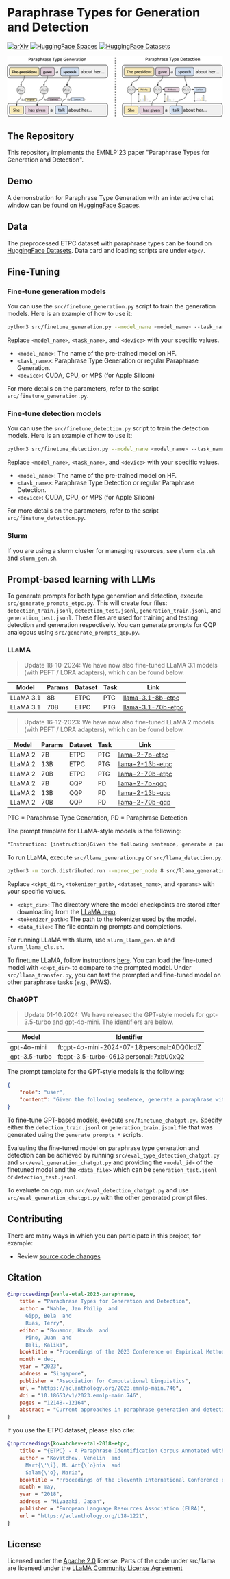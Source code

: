 # Paraphrase Types for Generation and Detection

[![arXiv](https://img.shields.io/badge/arXiv-2310.14863-b31b1b.svg)](https://arxiv.org/abs/2310.14863)
[![HuggingFace Spaces](https://img.shields.io/badge/🤗-Spaces-ffce1c.svg)](https://huggingface.co/spaces/jpwahle/paraphrase-type-tasks)
[![HuggingFace Datasets](https://img.shields.io/badge/🤗-Datasets-ffce1c.svg)](https://huggingface.co/datasets/jpwahle/etpc)

![teaser](teaser.png)

## The Repository

This repository implements the EMNLP'23 paper "Paraphrase Types for Generation and Detection".

## Demo

A demonstration for Paraphrase Type Generation with an interactive chat window can be found on [HuggingFace Spaces](https://huggingface.co/spaces/jpwahle/paraphrase-type-tasks).

## Data

The preprocessed ETPC dataset with paraphrase types can be found on [HuggingFace Datasets](https://huggingface.co/datasets/jpwahle/etpc).
Data card and loading scripts are under `etpc/`.

## Fine-Tuning

### Fine-tune generation models

You can use the `src/finetune_generation.py` script to train the generation models. Here is an example of how to use it:

```bash
python3 src/finetune_generation.py --model_nane <model_name> --task_name <task_name> --device <device>
```

Replace `<model_name>`, `<task_name>`, and `<device>` with your specific values.

* `<model_name>`: The name of the pre-trained model on HF.
* `<task_name>`: Paraphrase Type Generation or regular Paraphrase Generation.
* `<device>`: CUDA, CPU, or MPS (for Apple Silicon)

For more details on the parameters, refer to the script `src/finetune_generation.py`.

### Fine-tune detection models
You can use the `src/finetune_detection.py` script to train the detection models. Here is an example of how to use it:

```bash
python3 src/finetune_detection.py --model_nane <model_name> --task_name <task_name> --device <device>
```

Replace `<model_name>`, `<task_name>`, and `<device>` with your specific values.

* `<model_name>`: The name of the pre-trained model on HF.
* `<task_name>`: Paraphrase Type Detection or regular Paraphrase Detection.
* `<device>`: CUDA, CPU, or MPS (for Apple Silicon)

For more details on the parameters, refer to the script `src/finetune_detection.py`.

### Slurm

If you are using a slurm cluster for managing resources, see `slurm_cls.sh` and `slurm_gen.sh`.

## Prompt-based learning with LLMs

To generate prompts for both type generation and detection, execute `src/generate_prompts_etpc.py`.
This will create four files: `detection_train.jsonl`, `detection_test.jsonl`, `generation_train.jsonl`, and `generation_test.jsonl`. These files are used for training and testing detection and generation respectively. You can generate prompts for QQP analogous using `src/generate_prompts_qqp.py`.

### LLaMA

> Update 18-10-2024: We have now also fine-tuned LLaMA 3.1 models (with PEFT / LORA adapters), which can be found below.

| Model   | Params | Dataset | Task | Link |
|---------|--------|---------|------|------|
| LLaMA 3.1 | 8B     | ETPC    | PTG  |  [llama-3.1-8b-etpc](https://paraphrase-types.s3.us-east-2.amazonaws.com/models/llama-3.1-8b-etpc.zip)    |
| LLaMA 3.1 | 70B    | ETPC    | PTG  |  [llama-3.1-70b-etpc](https://paraphrase-types.s3.us-east-2.amazonaws.com/models/llama-3.1-70b-etpc.zip)    |

> Update 16-12-2023: We have now also fine-tuned LLaMA 2 models (with PEFT / LORA adapters), which can be found below.

| Model   | Params | Dataset | Task | Link |
|---------|--------|---------|------|------|
| LLaMA 2 | 7B     | ETPC    | PTG  |  [llama-2-7b-etpc](https://paraphrase-types.s3.us-east-2.amazonaws.com/models/llama-2-7b-etpc.zip)    |
| LLaMA 2 | 13B    | ETPC    | PTG  |  [llama-2-13b-etpc](https://paraphrase-types.s3.us-east-2.amazonaws.com/models/llama-2-13b-etpc.zip)    |
| LLaMA 2 | 70B    | ETPC    | PTG  |  [llama-2-70b-etpc](https://paraphrase-types.s3.us-east-2.amazonaws.com/models/llama-2-70b-etpc.zip)    |
| LLaMA 2 | 7B     | QQP     | PD   |  [llama-2-7b-qqp](https://paraphrase-types.s3.us-east-2.amazonaws.com/models/llama-2-7b-qqp.zip)    |
| LLaMA 2 | 13B    | QQP     | PD   |  [llama-2-13b-qqp](https://paraphrase-types.s3.us-east-2.amazonaws.com/models/llama-2-13b-qqp.zip)    |
| LLaMA 2 | 70B    | QQP     | PD   |  [llama-2-70b-qqp](https://paraphrase-types.s3.us-east-2.amazonaws.com/models/llama-2-70b-qqp.zip)    |

PTG = Paraphrase Type Generation, PD = Paraphrase Detection 

The prompt template for LLaMA-style models is the following:
```txt
"Instruction: {instruction}Given the following sentence, generate a paraphrase with the following types. Sentence: {sentence}. Paraphrase Types: {paraphrase_type}\n\nAnswer:"
```

To run LLaMA, execute `src/llama_generation.py` or `src/llama_detection.py`.

```bash
python3 -m torch.distributed.run --nproc_per_node 8 src/llama_generation.py --ckpt_dir <ckpt_dir> --tokenizer_path <tokenizer_path> --data_file <data_file>
```

Replace `<ckpt_dir>`, `<tokenizer_path>`, `<dataset_name>`, and `<params>` with your specific values.

* `<ckpt_dir>`: The directory where the model checkpoints are stored after downloading from the [LLaMA repo](https://github.com/facebookresearch/llama).
* `<tokenizer_path>`: The path to the tokenizer used by the model.
* `<data_file>`: The file containing prompts and completions.

For running LLaMA with slurm, use `slurm_llama_gen.sh` and `slurm_llama_cls.sh`.

To finetune LLaMA, follow instructions [here](https://github.com/facebookresearch/llama-recipes#multiple-gpus-one-node).
You can load the fine-tuned model with `<ckpt_dir>` to compare to the prompted model.
Under `src/llama_transfer.py`, you can test the prompted and fine-tuned model on other paraphrase tasks (e.g., PAWS).

### ChatGPT

> Update 01-10.2024: We have released the GPT-style models for gpt-3.5-turbo and gpt-4o-mini. The identifiers are below.

| Model   | Identifier |
|---------|------|
| gpt-4o-mini | ft:gpt-4o-mini-2024-07-18:personal::ADQ0IcdZ |
| gpt-3.5-turbo | ft:gpt-3.5-turbo-0613:personal::7xbU0xQ2 |

The prompt template for the GPT-style models is the following:

```json
{
    "role": "user",
    "content": "Given the following sentence, generate a paraphrase with the following types. Sentence: {sentence}. Paraphrase Types: {paraphrase_type}"
}
```

To fine-tune GPT-based models, execute `src/finetune_chatgpt.py.` Specify either the `detection_train.jsonl` or `generation_train.jsonl` file that was generated using the `generate_prompts_*` scripts.

Evaluating the fine-tuned model on paraphrase type generation and detection can be achieved by running `src/eval_type_detection_chatgpt.py` and `src/eval_generation_chatgpt.py` and providing the `<model_id>` of the finetuned model and the `<data_file>` which can be `generation_test.jsonl` or `detection_test.jsonl`.

To evaluate on qqp, run `src/eval_detection_chatgpt.py` and use `src/eval_generation_chatgpt.py` with the other generated prompt files.

## Contributing

There are many ways in which you can participate in this project, for example:

* Review [source code changes](https://github.com/jpwahle/emnlp23-paraphrase-types/pulls)

## Citation

```bib
@inproceedings{wahle-etal-2023-paraphrase,
    title = "Paraphrase Types for Generation and Detection",
    author = "Wahle, Jan Philip  and
      Gipp, Bela  and
      Ruas, Terry",
    editor = "Bouamor, Houda  and
      Pino, Juan  and
      Bali, Kalika",
    booktitle = "Proceedings of the 2023 Conference on Empirical Methods in Natural Language Processing",
    month = dec,
    year = "2023",
    address = "Singapore",
    publisher = "Association for Computational Linguistics",
    url = "https://aclanthology.org/2023.emnlp-main.746",
    doi = "10.18653/v1/2023.emnlp-main.746",
    pages = "12148--12164",
    abstract = "Current approaches in paraphrase generation and detection heavily rely on a single general similarity score, ignoring the intricate linguistic properties of language. This paper introduces two new tasks to address this shortcoming by considering paraphrase types - specific linguistic perturbations at particular text positions. We name these tasks Paraphrase Type Generation and Paraphrase Type Detection. Our results suggest that while current techniques perform well in a binary classification scenario, i.e., paraphrased or not, the inclusion of fine-grained paraphrase types poses a significant challenge. While most approaches are good at generating and detecting general semantic similar content, they fail to understand the intrinsic linguistic variables they manipulate. Models trained in generating and identifying paraphrase types also show improvements in tasks without them. In addition, scaling these models further improves their ability to understand paraphrase types. We believe paraphrase types can unlock a new paradigm for developing paraphrase models and solving tasks in the future.",
}
```

If you use the ETPC dataset, please also cite:

```bib
@inproceedings{kovatchev-etal-2018-etpc,
    title = "{ETPC} - A Paraphrase Identification Corpus Annotated with Extended Paraphrase Typology and Negation",
    author = "Kovatchev, Venelin  and
      Mart{\'\i}, M. Ant{\`o}nia  and
      Salam{\'o}, Maria",
    booktitle = "Proceedings of the Eleventh International Conference on Language Resources and Evaluation ({LREC} 2018)",
    month = may,
    year = "2018",
    address = "Miyazaki, Japan",
    publisher = "European Language Resources Association (ELRA)",
    url = "https://aclanthology.org/L18-1221",
}
```

## License

Licensed under the [Apache 2.0](LICENSE.txt) license.
Parts of the code under src/llama are licensed under the [LLaMA Community License Agreement](https://github.com/facebookresearch/llama/blob/main/LICENSE)
